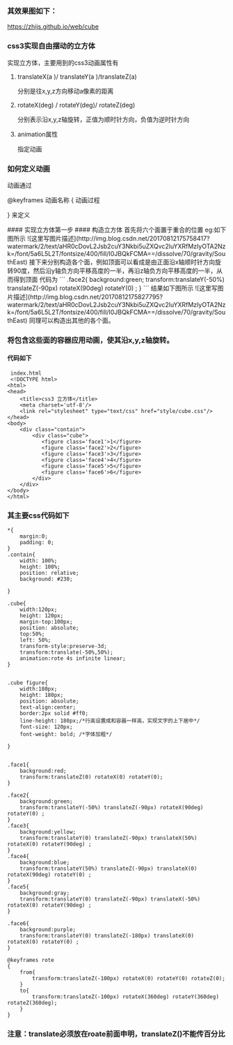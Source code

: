 ### 其效果图如下：
  https://zhijs.github.io/web/cube

### css3实现自由摆动的立方体
实现立方体，主要用到的css3动画属性有  
 <ol>
 
 <li><p>translateX(a )/ translateY(a )/translateZ(a)</p> 
<p>分别是往x,y,z方向移动a像素的距离</p>
</li>
<li>
<p>rotateX(deg) / rotateY(deg)/ rotateZ(deg) </p>
<P>分别表示沿x,y,z轴旋转，正值为顺时针方向，负值为逆时针方向</P>
</li>
<li>
  animation属性
  <p>指定动画</p>
</li>
</ol>

###  如何定义动画
动画通过
<p>@keyframes 动画名称
{  
  动画过程
 
}
来定义
</p>
#### 实现立方体第一步
#### 构造立方体
首先将六个面置于重合的位置 eg:如下图所示
![这里写图片描述](http://img.blog.csdn.net/20170812175758417?watermark/2/text/aHR0cDovL2Jsb2cuY3Nkbi5uZXQvc2luYXRfMzIyOTA2Nzk=/font/5a6L5L2T/fontsize/400/fill/I0JBQkFCMA==/dissolve/70/gravity/SouthEast) 
接下来分别构造各个面，例如顶面可以看成是由正面沿x轴顺时针方向旋转90度，然后沿y轴负方向平移高度的一半，再沿z轴负方向平移高度的一半，从而得到顶面  
代码为
```
 .face2{
	background:green;
	transform:translateY(-50%) translateZ(-90px) rotateX(90deg) rotateY(0) ;
} 
```
结果如下图所示  
![这里写图片描述](http://img.blog.csdn.net/20170812175827795?watermark/2/text/aHR0cDovL2Jsb2cuY3Nkbi5uZXQvc2luYXRfMzIyOTA2Nzk=/font/5a6L5L2T/fontsize/400/fill/I0JBQkFCMA==/dissolve/70/gravity/SouthEast)
同理可以构造出其他的各个面。

### 将包含这些面的容器应用动画，使其沿x,y,z轴旋转。
#### 代码如下
```
 index.html
 <!DOCTYPE html>
<html>
<head>
	<title>css3 立方体</title>
	<meta charset='utf-8'/>
	<link rel="stylesheet" type="text/css" href="style/cube.css"/>
</head>
<body>
    <div class="contain">
    	<div class="cube">
    	   <figure class='face1'>1</figure>
    	   <figure class='face2'>2</figure>
    	   <figure class='face3'>3</figure>
    	   <figure class='face4'>4</figure>
    	   <figure class='face5'>5</figure>
    	   <figure class='face6'>6</figure>
    	</div>
    </div>
</body>
</html>
```
### 其主要css代码如下  
```
*{
	margin:0;
	padding: 0;
}  
.contain{
	width: 100%;
	height: 100%;
	position: relative;
	background: #230;

}  

.cube{
	width:120px;
	height: 120px;
	margin-top:100px;
	position: absolute;
	top:50%;
	left: 50%;
	transform-style:preserve-3d;
	transform:translate(-50%,50%);
	animation:rote 4s infinite linear;
}  


.cube figure{  
	width:180px;
	height: 180px;
	position: absolute;
	text-align:center;	
	border:2px solid #ff0;
	line-height: 180px;/*行高设置成和容器一样高，实现文字的上下居中*/
	font-size: 120px;
	font-weight: bold; /*字体加粗*/

}


.face1{
	background:red;
	transform:translateZ(0) rotateX(0) rotateY(0);
}

.face2{
	background:green;
	transform:translateY(-50%) translateZ(-90px) rotateX(90deg) rotateY(0) ;
}  
.face3{
	background:yellow;
	transform:translateY(0) translateZ(-90px) translateX(50%)  rotateX(0) rotateY(90deg) ; 
}  
.face4{
	background:blue;
	transform:translateY(50%) translateZ(-90px) translateX(0)  rotateX(90deg) rotateY(0) ; 
}  
.face5{
	background:gray;
	transform:translateY(0) translateZ(-90px) translateX(-50%)  rotateX(0) rotateY(90deg) ; 
}    

.face6{
	background:purple;
	transform:translateY(0) translateZ(-180px) translateX(0)  rotateX(0) rotateY(0) ; 
}  

@keyframes rote
{
	from{
		transform:translateZ(-100px) rotateX(0) rotateY(0) rotateZ(0);
	}
	to{
		transform:translateZ(-100px) rotateX(360deg) rotateY(360deg) rotateZ(360deg);
	}
}
```
### 注意：translate必须放在roate前面申明，translateZ()不能传百分比

